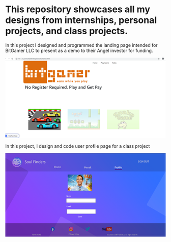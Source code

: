 # This repository showcases all my designs from internships, personal projects, and class projects.

In this project I designed and programmed the landing page intended for BitGamer LLC to present as a demo to their Angel investor for funding.

![alt text](https://github.com/oimahawong/UX-UI/blob/main/game.png)





In this project, I design and code user profile page for a class project

![alt text](https://github.com/oimahawong/UX-UI/blob/main/profile%20page.png)

